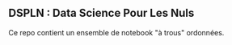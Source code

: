 ## DSPLN : Data Science Pour Les Nuls ##

Ce repo contient un ensemble de notebook "à trous" ordonnées.

